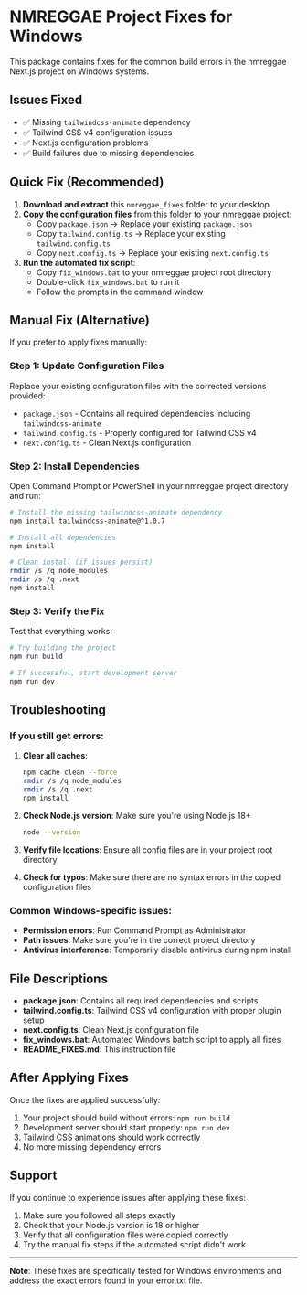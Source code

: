 
# NMREGGAE Project Fixes for Windows

This package contains fixes for the common build errors in the nmreggae Next.js project on Windows systems.

## Issues Fixed

- ✅ Missing `tailwindcss-animate` dependency
- ✅ Tailwind CSS v4 configuration issues
- ✅ Next.js configuration problems
- ✅ Build failures due to missing dependencies

## Quick Fix (Recommended)

1. **Download and extract** this `nmreggae_fixes` folder to your desktop
2. **Copy the configuration files** from this folder to your nmreggae project:
   - Copy `package.json` → Replace your existing `package.json`
   - Copy `tailwind.config.ts` → Replace your existing `tailwind.config.ts`
   - Copy `next.config.ts` → Replace your existing `next.config.ts`
3. **Run the automated fix script**:
   - Copy `fix_windows.bat` to your nmreggae project root directory
   - Double-click `fix_windows.bat` to run it
   - Follow the prompts in the command window

## Manual Fix (Alternative)

If you prefer to apply fixes manually:

### Step 1: Update Configuration Files

Replace your existing configuration files with the corrected versions provided:

- `package.json` - Contains all required dependencies including `tailwindcss-animate`
- `tailwind.config.ts` - Properly configured for Tailwind CSS v4
- `next.config.ts` - Clean Next.js configuration

### Step 2: Install Dependencies

Open Command Prompt or PowerShell in your nmreggae project directory and run:

```bash
# Install the missing tailwindcss-animate dependency
npm install tailwindcss-animate@^1.0.7

# Install all dependencies
npm install

# Clean install (if issues persist)
rmdir /s /q node_modules
rmdir /s /q .next
npm install
```

### Step 3: Verify the Fix

Test that everything works:

```bash
# Try building the project
npm run build

# If successful, start development server
npm run dev
```

## Troubleshooting

### If you still get errors:

1. **Clear all caches**:
   ```bash
   npm cache clean --force
   rmdir /s /q node_modules
   rmdir /s /q .next
   npm install
   ```

2. **Check Node.js version**: Make sure you're using Node.js 18+ 
   ```bash
   node --version
   ```

3. **Verify file locations**: Ensure all config files are in your project root directory

4. **Check for typos**: Make sure there are no syntax errors in the copied configuration files

### Common Windows-specific issues:

- **Permission errors**: Run Command Prompt as Administrator
- **Path issues**: Make sure you're in the correct project directory
- **Antivirus interference**: Temporarily disable antivirus during npm install

## File Descriptions

- **package.json**: Contains all required dependencies and scripts
- **tailwind.config.ts**: Tailwind CSS v4 configuration with proper plugin setup
- **next.config.ts**: Clean Next.js configuration file
- **fix_windows.bat**: Automated Windows batch script to apply all fixes
- **README_FIXES.md**: This instruction file

## After Applying Fixes

Once the fixes are applied successfully:

1. Your project should build without errors: `npm run build`
2. Development server should start properly: `npm run dev`
3. Tailwind CSS animations should work correctly
4. No more missing dependency errors

## Support

If you continue to experience issues after applying these fixes:

1. Make sure you followed all steps exactly
2. Check that your Node.js version is 18 or higher
3. Verify that all configuration files were copied correctly
4. Try the manual fix steps if the automated script didn't work

---

**Note**: These fixes are specifically tested for Windows environments and address the exact errors found in your error.txt file.
